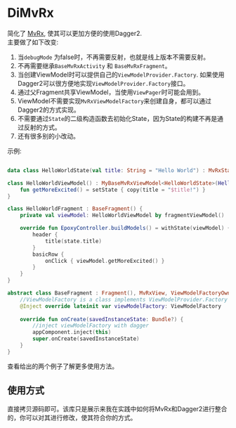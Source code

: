# DiMvRx

简化了 [MvRx](https://github.com/airbnb/MvRx), 使其可以更加方便的使用Dagger2.  
主要做了如下改变:  
1. 当`debugMode` 为false时，不再需要反射，也就是线上版本不需要反射。
2. 不再需要继承`BaseMvRxActivity` 和 `BaseMvRxFragment`。
3. 当创建ViewModel时可以提供自己的`ViewModelProvider.Factory`. 如果使用Dagger2可以很方便地实现`ViewModelProvider.Factory`接口。
4. 通过父Fragment共享ViewModel，当使用`ViewPager`时可能会用到。
5. ViewModel不需要实现`MvRxViewModelFactory`来创建自身，都可以通过Dagger2的方式实现。
6. 不需要通过`State`的二级构造函数去初始化State，因为State的构建不再是通过反射的方式。
7. 还有很多别的小改动。

示例:
```kotlin

data class HelloWorldState(val title: String = "Hello World") : MvRxState

class HelloWorldViewModel() : MyBaseMvRxViewModel<HelloWorldState>(HelloWorldState()) {
    fun getMoreExcited() = setState { copy(title = "$title!") }
}

class HelloWorldFragment : BaseFragment() {
    private val viewModel: HelloWorldViewModel by fragmentViewModel()

    override fun EpoxyController.buildModels() = withState(viewModel) { state ->
        header {
            title(state.title)
        }
        basicRow { 
            onClick { viewModel.getMoreExcited() }
        }
    }
}

abstract class BaseFragment : Fragment(), MvRxView, ViewModelFactoryOwner {
    //ViewModelFactory is a class implements ViewModelProvider.Factory
    @Inject override lateinit var viewModelFactory: ViewModelFactory
    
    override fun onCreate(savedInstanceState: Bundle?) {
        //inject viewModelFactory with dagger
        appComponent.inject(this)
        super.onCreate(savedInstanceState)
    }
}
```
查看给出的两个例子了解更多使用方法。

## 使用方式

直接拷贝源码即可。该库只是展示来我在实践中如何将MvRx和Dagger2进行整合的，你可以对其进行修改，使其符合你的方式。